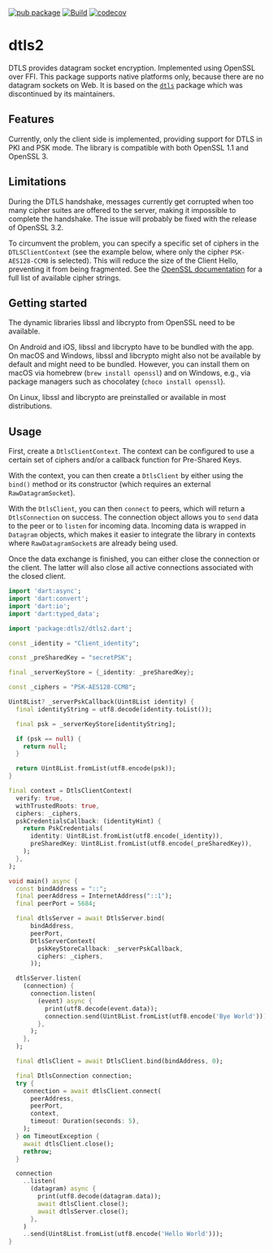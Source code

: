 [![pub package](https://img.shields.io/pub/v/dtls2.svg)](https://pub.dev/packages/dtls2)
[![Build](https://github.com/JKRhb/dtls2/actions/workflows/ci.yml/badge.svg)](https://github.com/JKRhb/dtls2/actions/workflows/ci.yml)
[![codecov](https://codecov.io/gh/JKRhb/dtls2/branch/main/graph/badge.svg?token=76OBNOVL60)](https://codecov.io/gh/JKRhb/dtls2)

# dtls2

DTLS provides datagram socket encryption. Implemented using OpenSSL over FFI.
This package supports native platforms only, because there are no datagram sockets on Web.
It is based on the [`dtls`](https://pub.dev/packages/dtls) package which was
discontinued by its maintainers.

## Features

Currently, only the client side is implemented, providing support for DTLS in
PKI and PSK mode.
The library is compatible with both OpenSSL 1.1 and OpenSSL 3.

## Limitations

During the DTLS handshake, messages currently get corrupted when too many
cipher suites are offered to the server, making it impossible to complete the
handshake.
The issue will probably be fixed with the release of OpenSSL 3.2.

To circumvent the problem, you can specify a specific set of ciphers in the
`DTLSClientContext` (see the example below, where only the cipher
`PSK-AES128-CCM8` is selected).
This will reduce the size of the Client Hello, preventing it from being fragmented.
See the [OpenSSL documentation](https://www.openssl.org/docs/man1.1.1/man1/ciphers.html#CIPHER-STRINGS)
for a full list of available cipher strings.

## Getting started

The dynamic libraries libssl and libcrypto from OpenSSL need to be available.

On Android and iOS, libssl and libcrypto have to be bundled with the app.
On macOS and Windows, libssl and libcrypto might also not be available
by default and might need to be bundled.
However, you can install them on macOS via homebrew (`brew install openssl`)
and on Windows, e.g., via package managers such as chocolatey
(`choco install openssl`).

On Linux, libssl and libcrypto are preinstalled or available in most distributions.

## Usage

First, create a `DtlsClientContext`.
The context can be configured to use a certain set of ciphers and/or a callback
function for Pre-Shared Keys.

With the context, you can then create a `DtlsClient` by either using the
`bind()` method or its constructor (which requires an external
`RawDatagramSocket`).

With the `DtlsClient`, you can then `connect` to peers, which will return a
`DtlsConnection` on success.
The connection object allows you to `send` data to the peer or to `listen` for
incoming data.
Incoming data is wrapped in `Datagram` objects, which makes it easier to
integrate the library in contexts where `RawDatagramSocket`s are already being
used.

Once the data exchange is finished, you can either close the connection or the
client.
The latter will also close all active connections associated with the closed
client.

```dart
import 'dart:async';
import 'dart:convert';
import 'dart:io';
import 'dart:typed_data';

import 'package:dtls2/dtls2.dart';

const _identity = "Client_identity";

const _preSharedKey = "secretPSK";

final _serverKeyStore = {_identity: _preSharedKey};

const _ciphers = "PSK-AES128-CCM8";

Uint8List? _serverPskCallback(Uint8List identity) {
  final identityString = utf8.decode(identity.toList());

  final psk = _serverKeyStore[identityString];

  if (psk == null) {
    return null;
  }

  return Uint8List.fromList(utf8.encode(psk));
}

final context = DtlsClientContext(
  verify: true,
  withTrustedRoots: true,
  ciphers: _ciphers,
  pskCredentialsCallback: (identityHint) {
    return PskCredentials(
      identity: Uint8List.fromList(utf8.encode(_identity)),
      preSharedKey: Uint8List.fromList(utf8.encode(_preSharedKey)),
    );
  },
);

void main() async {
  const bindAddress = "::";
  final peerAddress = InternetAddress("::1");
  final peerPort = 5684;

  final dtlsServer = await DtlsServer.bind(
      bindAddress,
      peerPort,
      DtlsServerContext(
        pskKeyStoreCallback: _serverPskCallback,
        ciphers: _ciphers,
      ));

  dtlsServer.listen(
    (connection) {
      connection.listen(
        (event) async {
          print(utf8.decode(event.data));
          connection.send(Uint8List.fromList(utf8.encode('Bye World')));
        },
      );
    },
  );

  final dtlsClient = await DtlsClient.bind(bindAddress, 0);

  final DtlsConnection connection;
  try {
    connection = await dtlsClient.connect(
      peerAddress,
      peerPort,
      context,
      timeout: Duration(seconds: 5),
    );
  } on TimeoutException {
    await dtlsClient.close();
    rethrow;
  }

  connection
    ..listen(
      (datagram) async {
        print(utf8.decode(datagram.data));
        await dtlsClient.close();
        await dtlsServer.close();
      },
    )
    ..send(Uint8List.fromList(utf8.encode('Hello World')));
}
```
